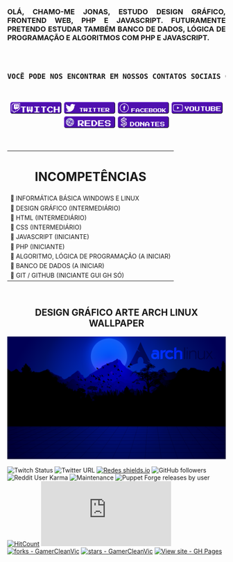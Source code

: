 <div font-family="open-sans">
<h3 align="justify">OLÁ, CHAMO-ME JONAS, ESTUDO DESIGN GRÁFICO, FRONTEND WEB, PHP E JAVASCRIPT. FUTURAMENTE PRETENDO ESTUDAR TAMBÉM BANCO DE DADOS, LÓGICA DE PROGRAMAÇÃO E ALGORITMOS COM PHP E JAVASCRIPT.</h3><br /> 
 <pre align="center"><h3>VOCẼ PODE NOS ENCONTRAR EM NOSSOS CONTATOS SOCIAIS CLICANDO NOS BOTÕES ABAIXO</h3></pre><br />

<!-- [![](https://raw.githubusercontent.com/GamerCleanVic/JottaLPB/main/TwitchGH.png)](https://twitch.tv/jottalpb) [![](https://raw.githubusercontent.com/GamerCleanVic/JottaLPB/main/TwitterGH2.png)](https://twitter.com/JottaLPB) [![](https://raw.githubusercontent.com/GamerCleanVic/JottaLPB/main/FaceGH.png)](https://www.facebook.com/JOTTALPB) [![](https://raw.githubusercontent.com/GamerCleanVic/JottaLPB/main/ytGH.png)](https://www.youtube.com/channel/UCd52qMJ2L7jBWqrcxmqUiZg/videos) [![](https://raw.githubusercontent.com/GamerCleanVic/JottaLPB/main/RedesGH.png)](https://jottalpb.blogspot.com/p/redes-sociais.html) [![](https://raw.githubusercontent.com/GamerCleanVic/JottaLPB/main/DonatesGH.png)](https://jottalpb.blogspot.com/p/donate.html)

## OLÁ EU SOU JONAS!

- :computer: SOU DESIGN GRÁFICO INTERMEDIÁRIO! -->

 <div align="center">
<a href="https://twitch.tv/jottalpb" target="_blank"><img src="https://raw.githubusercontent.com/GamerCleanVic/JottaLPB/main/TwitchGH.png" /></a>
<a href="https://twitter.com/JottaLPB" target="_blank"><img src="https://raw.githubusercontent.com/GamerCleanVic/JottaLPB/main/TwitterGH2.png" /></a>
<a href="https://www.facebook.com/JOTTALPB" target="_blank"><img src="https://raw.githubusercontent.com/GamerCleanVic/JottaLPB/main/FaceGH.png" /></a>
<a href="https://www.youtube.com/channel/UCd52qMJ2L7jBWqrcxmqUiZg/videos" target="_blank"><img src="https://raw.githubusercontent.com/GamerCleanVic/JottaLPB/main/ytGH.png" /></a>
<a href="https://jottalpb.blogspot.com/p/redes-sociais.html" target="_blank"><img src="https://raw.githubusercontent.com/GamerCleanVic/JottaLPB/main/RedesGH.png" /></a>
<a href="https://jottalpb.blogspot.com/p/donate.html" target="_blank"><img src="https://raw.githubusercontent.com/GamerCleanVic/JottaLPB/main/DonatesGH.png" /></a>
</div><br /><br />

<div align="center">
<table>
<tr>
<th align="center">
<h1>
INCOMPETÊNCIAS
</h1>
</th>
</tr>
<tr align="left">
<td>
📖 INFORMÁTICA BÁSICA WINDOWS E LINUX
</td>
</tr>
<tr align="left">
<td>
📖 DESIGN GRÁFICO (INTERMEDIÁRIO)
</td>
</tr>
<tr align="left">
<td>
📖 HTML (INTERMEDIÁRIO)
</td>
</tr>
<tr align="left">
<td>
📖 CSS (INTERMEDIÁRIO)
</td>
</tr>
<tr align="left">
<td>
📖 JAVASCRIPT (INICIANTE)
</td>
</tr>
<tr align="justify">
<td>
📖 PHP (INICIANTE)
</td>
</tr>
<tr align="left">
<td>
📗 ALGORITMO, LÓGICA DE PROGRAMAÇÃO (A INICIAR)
</td>
</tr>
<tr align="left">
<td>
📗 BANCO DE DADOS (A INICIAR)
</td>
</tr>
<tr align="left">
<td>
📖 GIT / GITHUB (INICIANTE GUI GH SÓ)
</td>
</tr>
</table>
</div>
</div>
<br /><div align="center"><h2>  </h2></div>
<div align="center"><h2>DESIGN GRÁFICO ARTE ARCH LINUX WALLPAPER</h2></div>
<div align="center"><img src=https://raw.githubusercontent.com/GamerCleanVic/iconswpsofdistros/master/Arch%20Linux/ArchLand4kWideDark.png alt="Arch Art Design Gráfico" width="720px"></div>

![Twitch Status](https://img.shields.io/twitch/status/jottalpb?color=%234f0faf&label=JottaLPB&logoColor=%234f0faf&style=social) ![Twitter URL](https://img.shields.io/twitter/url?color=purple&label=JottaLPB&logoColor=%234f0faf&style=social&url=https%3A%2F%2Ftwitch.tv%2Fjottalpb) [![Redes shields.io](https://img.shields.io/website-up-down-green-red/http/shields.io.svg)](https://jottalpb.blogspot.com/p/redes-sociais.html) ![GitHub followers](https://img.shields.io/github/followers/GamerCleanVic?color=%234f0faf&label=JottaLPB&logoColor=%234f0faf&style=social) ![Reddit User Karma](https://img.shields.io/reddit/user-karma/link/ArchPlusPlus?color=%234f0faf&label=JottaLPB&logoColor=%234f0faf&style=social) ![Maintenance](https://img.shields.io/maintenance/yes/2022?color=%234f0faf&label=maintened&logoColor=%23ffffff) ![Puppet Forge releases by user](https://img.shields.io/puppetforge/rc/GamerCleanVic?color=%23ffffff&logoColor=%234f0faf) [![HitCount](http://hits.dwyl.com/{GamerCleanVic}/{GamerCleanVic}.svg)](http://hits.dwyl.com/{GamerCleanVic}/{GamerCleanVic}) [![GitHub latest commit](https://badgen.net/github/last-commit/Naereen/Strapdown.js)](https://github.com/GamerCleanVic/iconswpsofdistros/commits/gh-pages) [![forks - GamerCleanVic](https://img.shields.io/github/forks/GamerCleanVic/GamerCleanVic?style=social)](https://github.com/GamerCleanVic/GamerCleanVic) [![stars - GamerCleanVic](https://img.shields.io/github/stars/GamerCleanVic/GamerCleanVic?style=social)](https://github.com/GamerCleanVic/GamerCleanVic) [![View site - GH Pages](https://img.shields.io/badge/View_site-GH_Pages-2ea44f?style=for-the-badge)](https://gamercleanvic.github.io/JottaLPB/)
